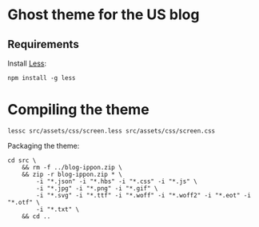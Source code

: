 # Ghost theme for the US blog

## Requirements

Install [Less](http://lesscss.org/):

```
npm install -g less
```

# Compiling the theme

```
lessc src/assets/css/screen.less src/assets/css/screen.css
```

Packaging the theme:

```
cd src \
    && rm -f ../blog-ippon.zip \
    && zip -r blog-ippon.zip * \
        -i "*.json" -i "*.hbs" -i "*.css" -i "*.js" \
        -i "*.jpg" -i "*.png" -i "*.gif" \
        -i "*.svg" -i "*.ttf" -i "*.woff" -i "*.woff2" -i "*.eot" -i "*.otf" \
        -i "*.txt" \
    && cd ..
```

